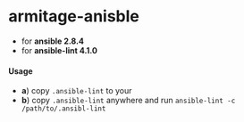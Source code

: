 # armitage-anisble

- for **ansible 2.8.4**
- for **ansible-lint 4.1.0**

#### Usage

- **a**) copy `.ansible-lint` to your
- **b**) copy `.ansible-lint` anywhere and run `ansible-lint -c /path/to/.ansibl-lint`
